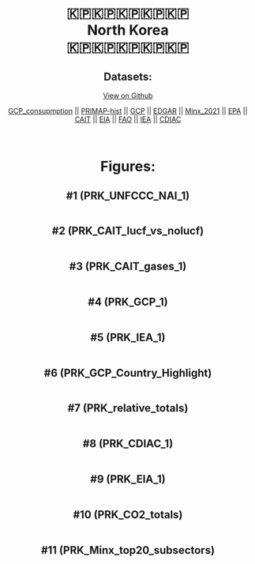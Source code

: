 
<center>
<h1 align="center">
🇰🇵🇰🇵🇰🇵🇰🇵🇰🇵
<br>
North Korea
<br>
🇰🇵🇰🇵🇰🇵🇰🇵🇰🇵
</h1>
<h2>Datasets:</h2>
<p><a href="https://github.com/dquintani/GreenhouseData/tree/master/country_data/PRK_North Korea/data">View on Github</a>
<br></p><p><a href="data/PRK_GCP_consupmption.csv">GCP_consupmption</a> || <a href="data/PRK_PRIMAP-hist.csv">PRIMAP-hist</a> || <a href="data/PRK_GCP.csv">GCP</a> || <a href="data/PRK_EDGAR.csv">EDGAR</a> || <a href="data/PRK_Minx_2021.csv">Minx_2021</a> || <a href="data/PRK_EPA.csv">EPA</a> || <a href="data/PRK_CAIT.csv">CAIT</a> || <a href="data/PRK_EIA.csv">EIA</a> || <a href="data/PRK_FAO.csv">FAO</a> || <a href="data/PRK_IEA.csv">IEA</a> || <a href="data/PRK_CDIAC.csv">CDIAC</a></p><p><br></p>
<h1>Figures:</h1><h2>#1 (PRK_UNFCCC_NAI_1)</h2>
<p><img alt="" src="figures/PRK_UNFCCC_NAI_1.png" /></p><h2>#2 (PRK_CAIT_lucf_vs_nolucf)</h2>
<p><img alt="" src="figures/PRK_CAIT_lucf_vs_nolucf.png" /></p><h2>#3 (PRK_CAIT_gases_1)</h2>
<p><img alt="" src="figures/PRK_CAIT_gases_1.png" /></p><h2>#4 (PRK_GCP_1)</h2>
<p><img alt="" src="figures/PRK_GCP_1.png" /></p><h2>#5 (PRK_IEA_1)</h2>
<p><img alt="" src="figures/PRK_IEA_1.png" /></p><h2>#6 (PRK_GCP_Country_Highlight)</h2>
<p><img alt="" src="figures/PRK_GCP_Country_Highlight.png" /></p><h2>#7 (PRK_relative_totals)</h2>
<p><img alt="" src="figures/PRK_relative_totals.png" /></p><h2>#8 (PRK_CDIAC_1)</h2>
<p><img alt="" src="figures/PRK_CDIAC_1.png" /></p><h2>#9 (PRK_EIA_1)</h2>
<p><img alt="" src="figures/PRK_EIA_1.png" /></p><h2>#10 (PRK_CO2_totals)</h2>
<p><img alt="" src="figures/PRK_CO2_totals.png" /></p><h2>#11 (PRK_Minx_top20_subsectors)</h2>
<p><img alt="" src="figures/PRK_Minx_top20_subsectors.png" /></p>